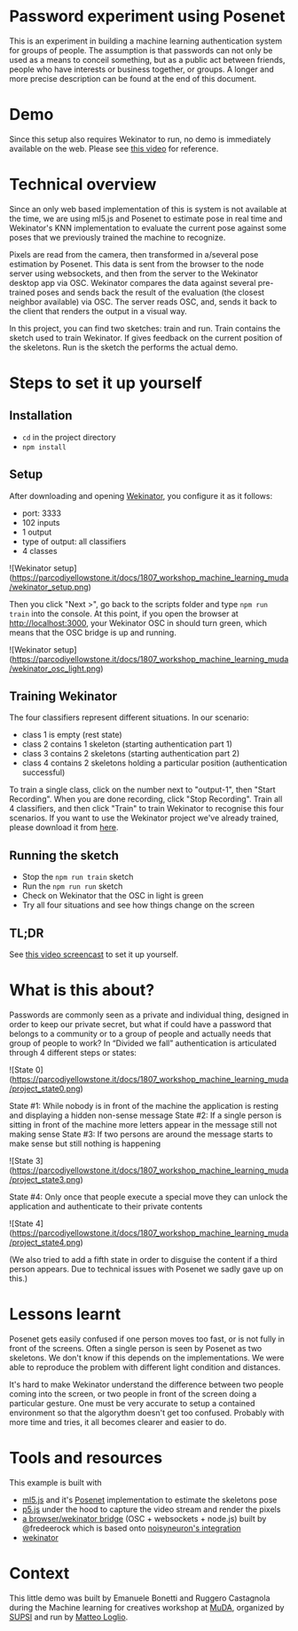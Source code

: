 # Password experiment using Posenet
This is an experiment in building a machine learning authentication system for groups of people. The assumption is that passwords can not only be used as a means to conceil something, but as a public act between friends, people who have interests or business together, or groups. A longer and more precise description can be found at the end of this document.

# Demo
Since this setup also requires Wekinator to run, no demo is immediately available on the web. Please see [this video]() for reference.

# Technical overview
Since an only web based implementation of this is system is not available at the time, we are using ml5.js and Posenet to estimate pose in real time and Wekinator's KNN implementation to evaluate the current pose against some poses that we previously trained the machine to recognize.

Pixels are read from the camera, then transformed in a/several pose estimation by Posenet. This data is sent from the browser to the node server using websockets, and then from the server to the Wekinator desktop app via OSC. Wekinator compares the data against several pre-trained poses and sends back the result of the evaluation (the closest neighbor available) via OSC. The server reads OSC, and, sends it back to the client that renders the output in a visual way.

In this project, you can find two sketches: train and run. Train contains the sketch used to train Wekinator. If gives feedback on the current position of the skeletons. Run is the sketch the performs the actual demo.

# Steps to set it up yourself

## Installation
- `cd` in the project directory
- `npm install`

## Setup
After downloading and opening [Wekinator](http://www.wekinator.org/), you configure it as it follows:
- port: 3333
- 102 inputs
- 1 output
- type of output: all classifiers
- 4 classes

![Wekinator setup]
(https://parcodiyellowstone.it/docs/1807_workshop_machine_learning_muda/wekinator_setup.png)

Then you click "Next >", go back to the scripts folder and type `npm run train` into the console.
At this point, if you open the browser at [http://localhost:3000](http://localhost:3000), your Wekinator OSC in should turn green, which means that the OSC bridge is up and running.

![Wekinator setup]
(https://parcodiyellowstone.it/docs/1807_workshop_machine_learning_muda/wekinator_osc_light.png)


## Training Wekinator
The four classifiers represent different situations. In our scenario:
- class 1 is empty (rest state)
- class 2 contains 1 skeleton (starting authentication part 1)
- class 3 contains 2 skeletons (starting authentication part 2)
- class 4 contains 2 skeletons holding a particular position (authentication successful)

To train a single class, click on the number next to "output-1", then "Start Recording". When you are done recording, click "Stop Recording". Train all 4 classifiers, and then click "Train" to train Wekinator to recognise this four scenarios. If you want to use the Wekinator project we've already trained, please download it from [here](https://parcodiyellowstone.it/docs/1807_workshop_machine_learning_muda/wekinator_training.zip).

## Running the sketch
- Stop the `npm run train` sketch
- Run the `npm run run` sketch
- Check on Wekinator that the OSC in light is green
- Try all four situations and see how things change on the screen

## TL;DR
See [this video screencast]() to set it up yourself.

# What is this about?
Passwords are commonly seen as a private and individual thing, designed in order to keep our private secret, but what if could have a password that belongs to a community or to a group of people and actually needs that group of people to work?
In “Divided we fall” authentication is articulated through 4 different steps or states:

![State 0]
(https://parcodiyellowstone.it/docs/1807_workshop_machine_learning_muda/project_state0.png)

State #1: While nobody is in front of the machine the application is resting and displaying a hidden non-sense message
State #2:   If a single person is sitting in front of the machine more letters appear in the message still not making sense
State #3: If two persons are around the message starts to make sense but still nothing is happening

![State 3]
(https://parcodiyellowstone.it/docs/1807_workshop_machine_learning_muda/project_state3.png)

State #4: Only once that people execute a special move they can unlock the application and authenticate to their private contents

![State 4]
(https://parcodiyellowstone.it/docs/1807_workshop_machine_learning_muda/project_state4.png)

(We also tried to add a fifth state in order to disguise the content if a third person appears. Due to technical issues with Posenet we sadly gave up on this.)

# Lessons learnt
Posenet gets easily confused if one person moves too fast, or is not fully in front of the screens. Often a single person is seen by Posenet as two skeletons. We don't know if this depends on the implementations. We were able to reproduce the problem with different light condition and distances.

It's hard to make Wekinator understand the difference between two people coming into the screen, or two people in front of the screen doing a particular gesture. One must be very accurate to setup a contained environment so that the algorythm doesn't get too confused. Probably with more time and tries, it all becomes clearer and easier to do.

# Tools and resources
This example is built with
- [ml5.js](https://ml5js.org/) and it's [Posenet](https://ml5js.org/docs/PoseNet) implementation to estimate the skeletons pose
- [p5.js](https://p5js.org/) under the hood to capture the video stream and render the pixels
- [a browser/wekinator bridge](https://github.com/fredeerock/wekp5) (OSC + websockets + node.js) built by @fredeerock which is based onto [noisyneuron's integration](https://github.com/noisyneuron/wekOsc)
- [wekinator](http://www.wekinator.org/)

# Context
This little demo was built by Emanuele Bonetti and Ruggero Castagnola during the Machine learning for creatives workshop at [MuDA](https://muda.co/zurich/), organized by [SUPSI](http://www.supsi.ch/home.html) and run by [Matteo Loglio](https://matlo.me/).
